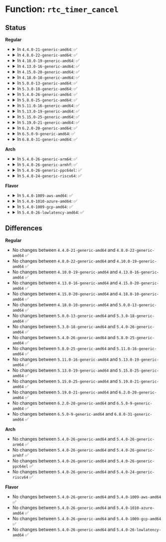 # Function: <code>rtc_timer_cancel</code>

## Status
<b>Regular</b>
<ul>
<li>
<details>
<summary>In <code>4.4.0-21-generic-amd64</code>: ✅</summary>

```c
void rtc_timer_cancel(struct rtc_device * rtc, struct rtc_timer * timer)
```

```json
{
  "name": "rtc_timer_cancel",
  "collision_type": "Unique Global",
  "inline_type": "No",
  "funcs": [
    {
      "addr": 18446744071585616672,
      "name": "rtc_timer_cancel",
      "external": true,
      "loc": "drivers/rtc/interface.c:948",
      "file": "drivers/rtc/interface.c",
      "inline": "seen, unknown",
      "caller_inline": [],
      "caller_func": [
        "kernel/time/alarmtimer.c:alarmtimer_suspend"
      ]
    }
  ],
  "symbols": [
    {
      "addr": 18446744071585616672,
      "name": "rtc_timer_cancel",
      "section": ".text",
      "bind": "STB_GLOBAL",
      "size": 69
    }
  ]
}
```
</details>
</li>
<li>
<details>
<summary>In <code>4.8.0-22-generic-amd64</code>: ✅</summary>

```c
void rtc_timer_cancel(struct rtc_device * rtc, struct rtc_timer * timer)
```

```json
{
  "name": "rtc_timer_cancel",
  "collision_type": "Unique Global",
  "inline_type": "No",
  "funcs": [
    {
      "addr": 18446744071586011888,
      "name": "rtc_timer_cancel",
      "external": true,
      "loc": "drivers/rtc/interface.c:956",
      "file": "drivers/rtc/interface.c",
      "inline": "seen, unknown",
      "caller_inline": [],
      "caller_func": [
        "kernel/time/alarmtimer.c:alarmtimer_resume",
        "kernel/time/alarmtimer.c:alarmtimer_suspend"
      ]
    }
  ],
  "symbols": [
    {
      "addr": 18446744071586011888,
      "name": "rtc_timer_cancel",
      "section": ".text",
      "bind": "STB_GLOBAL",
      "size": 69
    }
  ]
}
```
</details>
</li>
<li>
<details>
<summary>In <code>4.10.0-19-generic-amd64</code>: ✅</summary>

```c
void rtc_timer_cancel(struct rtc_device * rtc, struct rtc_timer * timer)
```

```json
{
  "name": "rtc_timer_cancel",
  "collision_type": "Unique Global",
  "inline_type": "No",
  "funcs": [
    {
      "addr": 18446744071586207696,
      "name": "rtc_timer_cancel",
      "external": true,
      "loc": "drivers/rtc/interface.c:956",
      "file": "drivers/rtc/interface.c",
      "inline": "seen, unknown",
      "caller_inline": [],
      "caller_func": [
        "kernel/time/alarmtimer.c:alarmtimer_resume",
        "kernel/time/alarmtimer.c:alarmtimer_suspend"
      ]
    }
  ],
  "symbols": [
    {
      "addr": 18446744071586207696,
      "name": "rtc_timer_cancel",
      "section": ".text",
      "bind": "STB_GLOBAL",
      "size": 69
    }
  ]
}
```
</details>
</li>
<li>
<details>
<summary>In <code>4.13.0-16-generic-amd64</code>: ✅</summary>

```c
void rtc_timer_cancel(struct rtc_device * rtc, struct rtc_timer * timer)
```

```json
{
  "name": "rtc_timer_cancel",
  "collision_type": "Unique Global",
  "inline_type": "No",
  "funcs": [
    {
      "addr": 18446744071586296432,
      "name": "rtc_timer_cancel",
      "external": true,
      "loc": "drivers/rtc/interface.c:963",
      "file": "drivers/rtc/interface.c",
      "inline": "seen, unknown",
      "caller_inline": [],
      "caller_func": [
        "kernel/time/alarmtimer.c:alarmtimer_resume",
        "kernel/time/alarmtimer.c:alarmtimer_suspend"
      ]
    }
  ],
  "symbols": [
    {
      "addr": 18446744071586296432,
      "name": "rtc_timer_cancel",
      "section": ".text",
      "bind": "STB_GLOBAL",
      "size": 69
    }
  ]
}
```
</details>
</li>
<li>
<details>
<summary>In <code>4.15.0-20-generic-amd64</code>: ✅</summary>

```c
void rtc_timer_cancel(struct rtc_device * rtc, struct rtc_timer * timer)
```

```json
{
  "name": "rtc_timer_cancel",
  "collision_type": "Unique Global",
  "inline_type": "No",
  "funcs": [
    {
      "addr": 18446744071586759952,
      "name": "rtc_timer_cancel",
      "external": true,
      "loc": "drivers/rtc/interface.c:963",
      "file": "drivers/rtc/interface.c",
      "inline": "seen, unknown",
      "caller_inline": [],
      "caller_func": [
        "kernel/time/alarmtimer.c:alarmtimer_resume",
        "kernel/time/alarmtimer.c:alarmtimer_suspend"
      ]
    }
  ],
  "symbols": [
    {
      "addr": 18446744071586759952,
      "name": "rtc_timer_cancel",
      "section": ".text",
      "bind": "STB_GLOBAL",
      "size": 69
    }
  ]
}
```
</details>
</li>
<li>
<details>
<summary>In <code>4.18.0-10-generic-amd64</code>: ✅</summary>

```c
void rtc_timer_cancel(struct rtc_device * rtc, struct rtc_timer * timer)
```

```json
{
  "name": "rtc_timer_cancel",
  "collision_type": "Unique Global",
  "inline_type": "No",
  "funcs": [
    {
      "addr": 18446744071587031696,
      "name": "rtc_timer_cancel",
      "external": true,
      "loc": "drivers/rtc/interface.c:1073",
      "file": "drivers/rtc/interface.c",
      "inline": "seen, unknown",
      "caller_inline": [],
      "caller_func": [
        "kernel/time/alarmtimer.c:alarmtimer_resume",
        "kernel/time/alarmtimer.c:alarmtimer_suspend"
      ]
    }
  ],
  "symbols": [
    {
      "addr": 18446744071587031696,
      "name": "rtc_timer_cancel",
      "section": ".text",
      "bind": "STB_GLOBAL",
      "size": 84
    }
  ]
}
```
</details>
</li>
<li>
<details>
<summary>In <code>5.0.0-13-generic-amd64</code>: ✅</summary>

```c
void rtc_timer_cancel(struct rtc_device * rtc, struct rtc_timer * timer)
```

```json
{
  "name": "rtc_timer_cancel",
  "collision_type": "Unique Global",
  "inline_type": "No",
  "funcs": [
    {
      "addr": 18446744071587191744,
      "name": "rtc_timer_cancel",
      "external": true,
      "loc": "drivers/rtc/interface.c:1000",
      "file": "drivers/rtc/interface.c",
      "inline": "seen, unknown",
      "caller_inline": [],
      "caller_func": [
        "kernel/time/alarmtimer.c:alarmtimer_resume",
        "kernel/time/alarmtimer.c:alarmtimer_suspend"
      ]
    }
  ],
  "symbols": [
    {
      "addr": 18446744071587191744,
      "name": "rtc_timer_cancel",
      "section": ".text",
      "bind": "STB_GLOBAL",
      "size": 84
    }
  ]
}
```
</details>
</li>
<li>
<details>
<summary>In <code>5.3.0-18-generic-amd64</code>: ✅</summary>

```c
void rtc_timer_cancel(struct rtc_device * rtc, struct rtc_timer * timer)
```

```json
{
  "name": "rtc_timer_cancel",
  "collision_type": "Unique Global",
  "inline_type": "No",
  "funcs": [
    {
      "addr": 18446744071587457168,
      "name": "rtc_timer_cancel",
      "external": true,
      "loc": "drivers/rtc/interface.c:995",
      "file": "drivers/rtc/interface.c",
      "inline": "seen, unknown",
      "caller_inline": [],
      "caller_func": [
        "kernel/time/alarmtimer.c:alarmtimer_resume",
        "kernel/time/alarmtimer.c:alarmtimer_suspend"
      ]
    }
  ],
  "symbols": [
    {
      "addr": 18446744071587457168,
      "name": "rtc_timer_cancel",
      "section": ".text",
      "bind": "STB_GLOBAL",
      "size": 87
    }
  ]
}
```
</details>
</li>
<li>
<details>
<summary>In <code>5.4.0-26-generic-amd64</code>: ✅</summary>

```c
void rtc_timer_cancel(struct rtc_device * rtc, struct rtc_timer * timer)
```

```json
{
  "name": "rtc_timer_cancel",
  "collision_type": "Unique Global",
  "inline_type": "No",
  "funcs": [
    {
      "addr": 18446744071587660288,
      "name": "rtc_timer_cancel",
      "external": true,
      "loc": "drivers/rtc/interface.c:1003",
      "file": "drivers/rtc/interface.c",
      "inline": "seen, unknown",
      "caller_inline": [],
      "caller_func": [
        "kernel/time/alarmtimer.c:alarmtimer_resume",
        "kernel/time/alarmtimer.c:alarmtimer_suspend"
      ]
    }
  ],
  "symbols": [
    {
      "addr": 18446744071587660288,
      "name": "rtc_timer_cancel",
      "section": ".text",
      "bind": "STB_GLOBAL",
      "size": 87
    }
  ]
}
```
</details>
</li>
<li>
<details>
<summary>In <code>5.8.0-25-generic-amd64</code>: ✅</summary>

```c
void rtc_timer_cancel(struct rtc_device * rtc, struct rtc_timer * timer)
```

```json
{
  "name": "rtc_timer_cancel",
  "collision_type": "Unique Global",
  "inline_type": "No",
  "funcs": [
    {
      "addr": 18446744071588527504,
      "name": "rtc_timer_cancel",
      "external": true,
      "loc": "drivers/rtc/interface.c:1016",
      "file": "drivers/rtc/interface.c",
      "inline": "seen, unknown",
      "caller_inline": [],
      "caller_func": [
        "kernel/time/alarmtimer.c:alarmtimer_resume",
        "kernel/time/alarmtimer.c:alarmtimer_suspend"
      ]
    }
  ],
  "symbols": [
    {
      "addr": 18446744071588527504,
      "name": "rtc_timer_cancel",
      "section": ".text",
      "bind": "STB_GLOBAL",
      "size": 178
    }
  ]
}
```
</details>
</li>
<li>
<details>
<summary>In <code>5.11.0-16-generic-amd64</code>: ✅</summary>

```c
void rtc_timer_cancel(struct rtc_device * rtc, struct rtc_timer * timer)
```

```json
{
  "name": "rtc_timer_cancel",
  "collision_type": "Unique Global",
  "inline_type": "No",
  "funcs": [
    {
      "addr": 18446744071588552688,
      "name": "rtc_timer_cancel",
      "external": true,
      "loc": "drivers/rtc/interface.c:1016",
      "file": "drivers/rtc/interface.c",
      "inline": "seen, unknown",
      "caller_inline": [],
      "caller_func": [
        "kernel/time/alarmtimer.c:alarmtimer_resume",
        "kernel/time/alarmtimer.c:alarmtimer_suspend"
      ]
    }
  ],
  "symbols": [
    {
      "addr": 18446744071588552688,
      "name": "rtc_timer_cancel",
      "section": ".text",
      "bind": "STB_GLOBAL",
      "size": 87
    }
  ]
}
```
</details>
</li>
<li>
<details>
<summary>In <code>5.13.0-19-generic-amd64</code>: ✅</summary>

```c
void rtc_timer_cancel(struct rtc_device * rtc, struct rtc_timer * timer)
```

```json
{
  "name": "rtc_timer_cancel",
  "collision_type": "Unique Global",
  "inline_type": "No",
  "funcs": [
    {
      "addr": 18446744071588435936,
      "name": "rtc_timer_cancel",
      "external": true,
      "loc": "drivers/rtc/interface.c:1002",
      "file": "drivers/rtc/interface.c",
      "inline": "seen, unknown",
      "caller_inline": [],
      "caller_func": [
        "kernel/time/alarmtimer.c:alarmtimer_resume",
        "kernel/time/alarmtimer.c:alarmtimer_suspend"
      ]
    }
  ],
  "symbols": [
    {
      "addr": 18446744071588435936,
      "name": "rtc_timer_cancel",
      "section": ".text",
      "bind": "STB_GLOBAL",
      "size": 157
    }
  ]
}
```
</details>
</li>
<li>
<details>
<summary>In <code>5.15.0-25-generic-amd64</code>: ✅</summary>

```c
void rtc_timer_cancel(struct rtc_device * rtc, struct rtc_timer * timer)
```

```json
{
  "name": "rtc_timer_cancel",
  "collision_type": "Unique Global",
  "inline_type": "No",
  "funcs": [
    {
      "addr": 18446744071589103440,
      "name": "rtc_timer_cancel",
      "external": true,
      "loc": "drivers/rtc/interface.c:1002",
      "file": "drivers/rtc/interface.c",
      "inline": "seen, unknown",
      "caller_inline": [],
      "caller_func": [
        "kernel/time/alarmtimer.c:alarmtimer_resume",
        "kernel/time/alarmtimer.c:alarmtimer_suspend"
      ]
    }
  ],
  "symbols": [
    {
      "addr": 18446744071589103440,
      "name": "rtc_timer_cancel",
      "section": ".text",
      "bind": "STB_GLOBAL",
      "size": 154
    }
  ]
}
```
</details>
</li>
<li>
<details>
<summary>In <code>5.19.0-21-generic-amd64</code>: ✅</summary>

```c
void rtc_timer_cancel(struct rtc_device * rtc, struct rtc_timer * timer)
```

```json
{
  "name": "rtc_timer_cancel",
  "collision_type": "Unique Global",
  "inline_type": "No",
  "funcs": [
    {
      "addr": 18446744071590549136,
      "name": "rtc_timer_cancel",
      "external": true,
      "loc": "drivers/rtc/interface.c:1016",
      "file": "drivers/rtc/interface.c",
      "inline": "seen, unknown",
      "caller_inline": [],
      "caller_func": [
        "kernel/time/alarmtimer.c:alarmtimer_resume",
        "kernel/time/alarmtimer.c:alarmtimer_suspend"
      ]
    }
  ],
  "symbols": [
    {
      "addr": 18446744071590549136,
      "name": "rtc_timer_cancel",
      "section": ".text",
      "bind": "STB_GLOBAL",
      "size": 185
    }
  ]
}
```
</details>
</li>
<li>
<details>
<summary>In <code>6.2.0-20-generic-amd64</code>: ✅</summary>

```c
void rtc_timer_cancel(struct rtc_device * rtc, struct rtc_timer * timer)
```

```json
{
  "name": "rtc_timer_cancel",
  "collision_type": "Unique Global",
  "inline_type": "No",
  "funcs": [
    {
      "addr": 18446744071592202848,
      "name": "rtc_timer_cancel",
      "external": true,
      "loc": "drivers/rtc/interface.c:1016",
      "file": "drivers/rtc/interface.c",
      "inline": "seen, unknown",
      "caller_inline": [],
      "caller_func": [
        "kernel/time/alarmtimer.c:alarmtimer_resume",
        "kernel/time/alarmtimer.c:alarmtimer_suspend"
      ]
    }
  ],
  "symbols": [
    {
      "addr": 18446744071592202848,
      "name": "rtc_timer_cancel",
      "section": ".text",
      "bind": "STB_GLOBAL",
      "size": 185
    }
  ]
}
```
</details>
</li>
<li>
<details>
<summary>In <code>6.5.0-9-generic-amd64</code>: ✅</summary>

```c
void rtc_timer_cancel(struct rtc_device * rtc, struct rtc_timer * timer)
```

```json
{
  "name": "rtc_timer_cancel",
  "collision_type": "Unique Global",
  "inline_type": "No",
  "funcs": [
    {
      "addr": 18446744071592627056,
      "name": "rtc_timer_cancel",
      "external": true,
      "loc": "drivers/rtc/interface.c:1016",
      "file": "drivers/rtc/interface.c",
      "inline": "seen, unknown",
      "caller_inline": [],
      "caller_func": [
        "kernel/time/alarmtimer.c:alarmtimer_resume",
        "kernel/time/alarmtimer.c:alarmtimer_suspend"
      ]
    }
  ],
  "symbols": [
    {
      "addr": 18446744071592627056,
      "name": "rtc_timer_cancel",
      "section": ".text",
      "bind": "STB_GLOBAL",
      "size": 185
    }
  ]
}
```
</details>
</li>
<li>
<details>
<summary>In <code>6.8.0-31-generic-amd64</code>: ✅</summary>

```c
void rtc_timer_cancel(struct rtc_device * rtc, struct rtc_timer * timer)
```

```json
{
  "name": "rtc_timer_cancel",
  "collision_type": "Unique Global",
  "inline_type": "No",
  "funcs": [
    {
      "addr": 18446744071593371856,
      "name": "rtc_timer_cancel",
      "external": true,
      "loc": "drivers/rtc/interface.c:1016",
      "file": "drivers/rtc/interface.c",
      "inline": "seen, unknown",
      "caller_inline": [],
      "caller_func": [
        "kernel/time/alarmtimer.c:alarmtimer_resume",
        "kernel/time/alarmtimer.c:alarmtimer_suspend"
      ]
    }
  ],
  "symbols": [
    {
      "addr": 18446744071593371856,
      "name": "rtc_timer_cancel",
      "section": ".text",
      "bind": "STB_GLOBAL",
      "size": 185
    }
  ]
}
```
</details>
</li>
</ul>
<b>Arch</b>
<ul>
<li>
<details>
<summary>In <code>5.4.0-26-generic-arm64</code>: ✅</summary>

```c
void rtc_timer_cancel(struct rtc_device * rtc, struct rtc_timer * timer)
```

```json
{
  "name": "rtc_timer_cancel",
  "collision_type": "Unique Global",
  "inline_type": "No",
  "funcs": [
    {
      "addr": 18446603336500813488,
      "name": "rtc_timer_cancel",
      "external": true,
      "loc": "drivers/rtc/interface.c:1003",
      "file": "drivers/rtc/interface.c",
      "inline": "seen, unknown",
      "caller_inline": [],
      "caller_func": [
        "kernel/time/alarmtimer.c:alarmtimer_resume",
        "kernel/time/alarmtimer.c:alarmtimer_suspend"
      ]
    }
  ],
  "symbols": [
    {
      "addr": 18446603336500813488,
      "name": "rtc_timer_cancel",
      "section": ".text",
      "bind": "STB_GLOBAL",
      "size": 112
    }
  ]
}
```
</details>
</li>
<li>
<details>
<summary>In <code>5.4.0-26-generic-armhf</code>: ✅</summary>

```c
void rtc_timer_cancel(struct rtc_device * rtc, struct rtc_timer * timer)
```

```json
{
  "name": "rtc_timer_cancel",
  "collision_type": "Unique Global",
  "inline_type": "No",
  "funcs": [
    {
      "addr": 3233320176,
      "name": "rtc_timer_cancel",
      "external": true,
      "loc": "drivers/rtc/interface.c:1003",
      "file": "drivers/rtc/interface.c",
      "inline": "seen, unknown",
      "caller_inline": [],
      "caller_func": [
        "kernel/time/alarmtimer.c:alarmtimer_resume",
        "kernel/time/alarmtimer.c:alarmtimer_suspend"
      ]
    }
  ],
  "symbols": [
    {
      "addr": 3233320176,
      "name": "rtc_timer_cancel",
      "section": ".text",
      "bind": "STB_GLOBAL",
      "size": 80
    }
  ]
}
```
</details>
</li>
<li>
<details>
<summary>In <code>5.4.0-26-generic-ppc64el</code>: ✅</summary>

```c
void rtc_timer_cancel(struct rtc_device * rtc, struct rtc_timer * timer)
```

```json
{
  "name": "rtc_timer_cancel",
  "collision_type": "Unique Global",
  "inline_type": "No",
  "funcs": [
    {
      "addr": 13835058055294271680,
      "name": "rtc_timer_cancel",
      "external": true,
      "loc": "drivers/rtc/interface.c:1003",
      "file": "drivers/rtc/interface.c",
      "inline": "seen, unknown",
      "caller_inline": [],
      "caller_func": [
        "kernel/time/alarmtimer.c:alarmtimer_resume",
        "kernel/time/alarmtimer.c:alarmtimer_suspend"
      ]
    }
  ],
  "symbols": [
    {
      "addr": 13835058055294271680,
      "name": "rtc_timer_cancel",
      "section": ".text",
      "bind": "STB_GLOBAL",
      "size": 180
    }
  ]
}
```
</details>
</li>
<li>
<details>
<summary>In <code>5.4.0-24-generic-riscv64</code>: ✅</summary>

```c
void rtc_timer_cancel(struct rtc_device * rtc, struct rtc_timer * timer)
```

```json
{
  "name": "rtc_timer_cancel",
  "collision_type": "Unique Global",
  "inline_type": "No",
  "funcs": [
    {
      "addr": 18446743936277632152,
      "name": "rtc_timer_cancel",
      "external": true,
      "loc": "drivers/rtc/interface.c:1003",
      "file": "drivers/rtc/interface.c",
      "inline": "seen, unknown",
      "caller_inline": [],
      "caller_func": [
        "kernel/time/alarmtimer.c:alarmtimer_resume",
        "kernel/time/alarmtimer.c:alarmtimer_suspend"
      ]
    }
  ],
  "symbols": [
    {
      "addr": 18446743936277632152,
      "name": "rtc_timer_cancel",
      "section": ".text",
      "bind": "STB_GLOBAL",
      "size": 86
    }
  ]
}
```
</details>
</li>
</ul>
<b>Flavor</b>
<ul>
<li>
<details>
<summary>In <code>5.4.0-1009-aws-amd64</code>: ✅</summary>

```c
void rtc_timer_cancel(struct rtc_device * rtc, struct rtc_timer * timer)
```

```json
{
  "name": "rtc_timer_cancel",
  "collision_type": "Unique Global",
  "inline_type": "No",
  "funcs": [
    {
      "addr": 18446744071587344048,
      "name": "rtc_timer_cancel",
      "external": true,
      "loc": "drivers/rtc/interface.c:1003",
      "file": "drivers/rtc/interface.c",
      "inline": "seen, unknown",
      "caller_inline": [],
      "caller_func": [
        "kernel/time/alarmtimer.c:alarmtimer_resume",
        "kernel/time/alarmtimer.c:alarmtimer_suspend"
      ]
    }
  ],
  "symbols": [
    {
      "addr": 18446744071587344048,
      "name": "rtc_timer_cancel",
      "section": ".text",
      "bind": "STB_GLOBAL",
      "size": 87
    }
  ]
}
```
</details>
</li>
<li>
<details>
<summary>In <code>5.4.0-1010-azure-amd64</code>: ✅</summary>

```c
void rtc_timer_cancel(struct rtc_device * rtc, struct rtc_timer * timer)
```

```json
{
  "name": "rtc_timer_cancel",
  "collision_type": "Unique Global",
  "inline_type": "No",
  "funcs": [
    {
      "addr": 18446744071587112352,
      "name": "rtc_timer_cancel",
      "external": true,
      "loc": "drivers/rtc/interface.c:1003",
      "file": "drivers/rtc/interface.c",
      "inline": "seen, unknown",
      "caller_inline": [],
      "caller_func": [
        "kernel/time/alarmtimer.c:alarmtimer_resume",
        "kernel/time/alarmtimer.c:alarmtimer_suspend"
      ]
    }
  ],
  "symbols": [
    {
      "addr": 18446744071587112352,
      "name": "rtc_timer_cancel",
      "section": ".text",
      "bind": "STB_GLOBAL",
      "size": 87
    }
  ]
}
```
</details>
</li>
<li>
<details>
<summary>In <code>5.4.0-1009-gcp-amd64</code>: ✅</summary>

```c
void rtc_timer_cancel(struct rtc_device * rtc, struct rtc_timer * timer)
```

```json
{
  "name": "rtc_timer_cancel",
  "collision_type": "Unique Global",
  "inline_type": "No",
  "funcs": [
    {
      "addr": 18446744071587611536,
      "name": "rtc_timer_cancel",
      "external": true,
      "loc": "drivers/rtc/interface.c:1003",
      "file": "drivers/rtc/interface.c",
      "inline": "seen, unknown",
      "caller_inline": [],
      "caller_func": [
        "kernel/time/alarmtimer.c:alarmtimer_resume",
        "kernel/time/alarmtimer.c:alarmtimer_suspend"
      ]
    }
  ],
  "symbols": [
    {
      "addr": 18446744071587611536,
      "name": "rtc_timer_cancel",
      "section": ".text",
      "bind": "STB_GLOBAL",
      "size": 87
    }
  ]
}
```
</details>
</li>
<li>
<details>
<summary>In <code>5.4.0-26-lowlatency-amd64</code>: ✅</summary>

```c
void rtc_timer_cancel(struct rtc_device * rtc, struct rtc_timer * timer)
```

```json
{
  "name": "rtc_timer_cancel",
  "collision_type": "Unique Global",
  "inline_type": "No",
  "funcs": [
    {
      "addr": 18446744071587722736,
      "name": "rtc_timer_cancel",
      "external": true,
      "loc": "drivers/rtc/interface.c:1003",
      "file": "drivers/rtc/interface.c",
      "inline": "seen, unknown",
      "caller_inline": [],
      "caller_func": [
        "kernel/time/alarmtimer.c:alarmtimer_resume",
        "kernel/time/alarmtimer.c:alarmtimer_suspend"
      ]
    }
  ],
  "symbols": [
    {
      "addr": 18446744071587722736,
      "name": "rtc_timer_cancel",
      "section": ".text",
      "bind": "STB_GLOBAL",
      "size": 87
    }
  ]
}
```
</details>
</li>
</ul>

## Differences
<b>Regular</b>
<ul>
<li>
No changes between <code>4.4.0-21-generic-amd64</code> and <code>4.8.0-22-generic-amd64</code> ✅
</li>
<li>
No changes between <code>4.8.0-22-generic-amd64</code> and <code>4.10.0-19-generic-amd64</code> ✅
</li>
<li>
No changes between <code>4.10.0-19-generic-amd64</code> and <code>4.13.0-16-generic-amd64</code> ✅
</li>
<li>
No changes between <code>4.13.0-16-generic-amd64</code> and <code>4.15.0-20-generic-amd64</code> ✅
</li>
<li>
No changes between <code>4.15.0-20-generic-amd64</code> and <code>4.18.0-10-generic-amd64</code> ✅
</li>
<li>
No changes between <code>4.18.0-10-generic-amd64</code> and <code>5.0.0-13-generic-amd64</code> ✅
</li>
<li>
No changes between <code>5.0.0-13-generic-amd64</code> and <code>5.3.0-18-generic-amd64</code> ✅
</li>
<li>
No changes between <code>5.3.0-18-generic-amd64</code> and <code>5.4.0-26-generic-amd64</code> ✅
</li>
<li>
No changes between <code>5.4.0-26-generic-amd64</code> and <code>5.8.0-25-generic-amd64</code> ✅
</li>
<li>
No changes between <code>5.8.0-25-generic-amd64</code> and <code>5.11.0-16-generic-amd64</code> ✅
</li>
<li>
No changes between <code>5.11.0-16-generic-amd64</code> and <code>5.13.0-19-generic-amd64</code> ✅
</li>
<li>
No changes between <code>5.13.0-19-generic-amd64</code> and <code>5.15.0-25-generic-amd64</code> ✅
</li>
<li>
No changes between <code>5.15.0-25-generic-amd64</code> and <code>5.19.0-21-generic-amd64</code> ✅
</li>
<li>
No changes between <code>5.19.0-21-generic-amd64</code> and <code>6.2.0-20-generic-amd64</code> ✅
</li>
<li>
No changes between <code>6.2.0-20-generic-amd64</code> and <code>6.5.0-9-generic-amd64</code> ✅
</li>
<li>
No changes between <code>6.5.0-9-generic-amd64</code> and <code>6.8.0-31-generic-amd64</code> ✅
</li>
</ul>
<b>Arch</b>
<ul>
<li>
No changes between <code>5.4.0-26-generic-amd64</code> and <code>5.4.0-26-generic-arm64</code> ✅
</li>
<li>
No changes between <code>5.4.0-26-generic-amd64</code> and <code>5.4.0-26-generic-armhf</code> ✅
</li>
<li>
No changes between <code>5.4.0-26-generic-amd64</code> and <code>5.4.0-26-generic-ppc64el</code> ✅
</li>
<li>
No changes between <code>5.4.0-26-generic-amd64</code> and <code>5.4.0-24-generic-riscv64</code> ✅
</li>
</ul>
<b>Flavor</b>
<ul>
<li>
No changes between <code>5.4.0-26-generic-amd64</code> and <code>5.4.0-1009-aws-amd64</code> ✅
</li>
<li>
No changes between <code>5.4.0-26-generic-amd64</code> and <code>5.4.0-1010-azure-amd64</code> ✅
</li>
<li>
No changes between <code>5.4.0-26-generic-amd64</code> and <code>5.4.0-1009-gcp-amd64</code> ✅
</li>
<li>
No changes between <code>5.4.0-26-generic-amd64</code> and <code>5.4.0-26-lowlatency-amd64</code> ✅
</li>
</ul>
